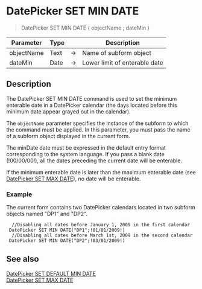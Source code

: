 # DatePicker SET MIN DATE

> DatePicker SET MIN DATE ( objectName ; dateMin )

| Parameter | Type |     | Description |
| --- | --- | --- | --- |
| objectName | Text | → | Name of subform object |
| dateMin | Date | → | Lower limit of enterable date |

## Description

The DatePicker SET MIN DATE command is used to set the minimum enterable date in a DatePicker calendar (the days located before this minimum date appear grayed out in the calendar).

The `objectName` parameter specifies the instance of the subform to which the command must be applied. In this parameter, you must pass the name of a subform object displayed in the current form.

The minDate date must be expressed in the default entry format corresponding to the system language. If you pass a blank date (!00/00/00!), all the dates preceding the current date will be enterable.

If the minimum enterable date is later than the maximum enterable date (see [DatePicker SET MAX DATE](DatePicker%20SET%20MAX%20DATE.ja.md)), no date will be enterable.

### Example  

The current form contains two DatePicker calendars located in two subform objects named "DP1" and "DP2".

```4d
  //Disabling all dates before January 1, 2009 in the first calendar  
 DatePicker SET MIN DATE("DP1";!01/01/2009!)  
  //Disabling all dates before March 1st, 2009 in the second calendar  
 DatePicker SET MIN DATE("DP2";!03/01/2009!)
```

## See also

[DatePicker SET DEFAULT MIN DATE](DatePicker%20SET%20DEFAULT%20MIN%20DATE.ja.md)  
[DatePicker SET MAX DATE](DatePicker%20SET%20MAX%20DATE.ja.md)
